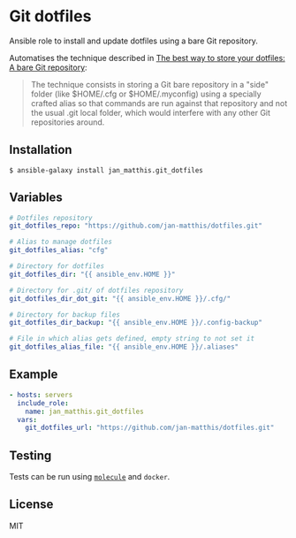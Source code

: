 # Git dotfiles

Ansible role to install and update dotfiles using a bare Git repository.

Automatises the technique described in [The best way to store your dotfiles: A bare Git repository](https://www.atlassian.com/git/tutorials/dotfiles):

> The technique consists in storing a Git bare repository in a "side" folder (like $HOME/.cfg or $HOME/.myconfig) using a specially crafted alias so that commands are run against that repository and not the usual .git local folder, which would interfere with any other Git repositories around.


## Installation

```commandline
$ ansible-galaxy install jan_matthis.git_dotfiles
```

## Variables

```yaml
# Dotfiles repository
git_dotfiles_repo: "https://github.com/jan-matthis/dotfiles.git"

# Alias to manage dotfiles
git_dotfiles_alias: "cfg"

# Directory for dotfiles
git_dotfiles_dir: "{{ ansible_env.HOME }}"

# Directory for .git/ of dotfiles repository
git_dotfiles_dir_dot_git: "{{ ansible_env.HOME }}/.cfg/"

# Directory for backup files
git_dotfiles_dir_backup: "{{ ansible_env.HOME }}/.config-backup"

# File in which alias gets defined, empty string to not set it
git_dotfiles_alias_file: "{{ ansible_env.HOME }}/.aliases"
```


## Example

```yaml
- hosts: servers
  include_role:
    name: jan_matthis.git_dotfiles
  vars:
    git_dotfiles_url: "https://github.com/jan-matthis/dotfiles.git"
```


## Testing

Tests can be run using [`molecule`](https://molecule.readthedocs.io/en/latest/) and `docker`.


## License

MIT
